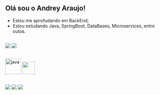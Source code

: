 ## Olá sou o Andrey Araujo!

- Estou me aprofudando em BackEnd;
- Estou estudando Java, SpringBoot, DataBases, Microservices, entre outos.

##

<div>
  <img heigth="180em" src="https://github-readme-stats.vercel.app/api?username=andreyarau&show_icons=true&theme=dark&include_all_commits=true&count_private=true"/>
  <img heigth="180em" src="https://github-readme-stats.vercel.app/api/top-langs/?username=andreyarau&hide_progress=true&theme=dark"/>
</div>
  
  ##

<div>
  <img width="50em" alt="java" heigth="50em" src="https://cdn.jsdelivr.net/gh/devicons/devicon/icons/java/java-original.svg"/>
  <img width="40em alt="spring" heigth="50em" src="https://cdn.jsdelivr.net/gh/devicons/devicon/icons/spring/spring-plain.svg"/>        
</div>
 
 ##
 
<div> 
  <a href="https://instagram.com/andreygued" target="_blank"><img src="https://img.shields.io/badge/-Instagram-%23E4405F?style=for-the-badge&logo=instagram&logoColor=white" target="_blank"></a>
  <a href = "mailto:andreyaraujo973@gmail.com"><img src="https://img.shields.io/badge/-Gmail-%23333?style=for-the-badge&logo=gmail&logoColor=white" target="_blank"></a>
  <a href="https://www.linkedin.com/in/andreyarau" target="_blank"><img src="https://img.shields.io/badge/-LinkedIn-%230077B5?style=for-the-badge&logo=linkedin&logoColor=white" target="_blank"></a> 
</div>
